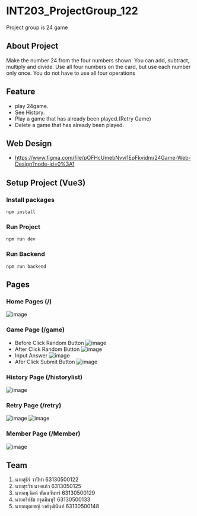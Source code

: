 # INT203_ProjectGroup_122
Project group is 24 game

## About Project
Make the number 24 from the four numbers shown. You can add, subtract, multiply and divide. Use all four numbers on the card, but use each number only once. You do not have to use all four operations

## Feature
- play 24game.
- See History.
- Play a game that has already been played.(Retry Game)
- Delete a game that has already been played.

## Web Design
- https://www.figma.com/file/pOFHcUmebNvvi1EpFkvjdm/24Game-Web-Design?node-id=0%3A1

## Setup Project (Vue3)
### Install packages
``npm install``
### Run Project
```npm run dev```
### Run Backend
```npm run backend```
## Pages
### Home Pages (/)
![image](https://user-images.githubusercontent.com/68776253/163725691-360157f1-2248-4931-b7b2-3881e8bf177a.png)
### Game Page (/game)
- Before Click Random Button
![image](https://user-images.githubusercontent.com/68776253/163725736-9eaa28e8-3c6e-42e0-a7d7-4886706db226.png)
- After Click Random Button
![image](https://user-images.githubusercontent.com/68776253/163725762-29c5d632-7cbd-46b8-87a1-b31c0912ba41.png)
- Input Answer
![image](https://user-images.githubusercontent.com/68776253/163725797-13d7723f-5d1f-4abe-b602-4af7b1292037.png)
- Afer Click Submit Button
![image](https://user-images.githubusercontent.com/68776253/163725812-a4da4c40-f9e2-4a28-8848-9f2f661ed0f4.png)
### History Page (/historylist)
![image](https://user-images.githubusercontent.com/68776253/163725839-baa9ddbf-72d9-4de2-a17a-90785826d21a.png)
### Retry Page (/retry)
![image](https://user-images.githubusercontent.com/68776253/163725875-9f6eb6bd-eaf5-4e80-bae9-0fc2b9c5db36.png)
![image](https://user-images.githubusercontent.com/68776253/163725881-1e2f21aa-d294-49fc-9632-c50fc160525c.png)
### Member Page (/Member)
![image](https://user-images.githubusercontent.com/68776253/163725906-062aacc7-805e-4ea8-902a-66e1f1e6a262.png)


## Team
1. นายสุธีร์     วาปีทำ      63130500122
2. นายสุรวิช    นาคแก้ว    6313050125 
3. นายอนุวัฒน์  พัฒนจันทร์  63130500129
4. นายอริย์ธัช   กรุดมินบุรี   63130500133
5. นายกฤตยชญ์ วงศ์วุฒินันท์ 63130500148

